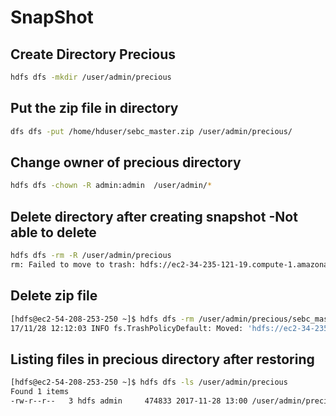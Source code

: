 # SnapShot

## Create Directory Precious 

```sh
hdfs dfs -mkdir /user/admin/precious
```

## Put the zip file in directory

```sh
dfs dfs -put /home/hduser/sebc_master.zip /user/admin/precious/
```

## Change owner of precious directory

```sh
hdfs dfs -chown -R admin:admin  /user/admin/*
```

## Delete directory after creating snapshot -Not able to delete


```sh
hdfs dfs -rm -R /user/admin/precious
rm: Failed to move to trash: hdfs://ec2-34-235-121-19.compute-1.amazonaws.com:8020/user/admin/precious: The directory /user/admin/precious cannot be deleted since /user/admin/precious is snapshottable and already has snapshots
```

## Delete zip file

```sh
[hdfs@ec2-54-208-253-250 ~]$ hdfs dfs -rm /user/admin/precious/sebc_master.zip
17/11/28 12:12:03 INFO fs.TrashPolicyDefault: Moved: 'hdfs://ec2-34-235-121-19.compute-1.amazonaws.com:8020/user/admin/precious/sebc_master.zip' to trash at: hdfs://ec2-34-235-121-19.compute-1.amazonaws.com:8020/user/hdfs/.Trash/Current/user/admin/precious/sebc_master.zip
```

## Listing files in precious directory after restoring

```sh
[hdfs@ec2-54-208-253-250 ~]$ hdfs dfs -ls /user/admin/precious
Found 1 items
-rw-r--r--   3 hdfs admin     474833 2017-11-28 13:00 /user/admin/precious/sebc_master.zip
```
